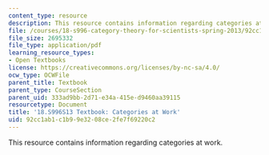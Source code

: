```yaml
---
content_type: resource
description: This resource contains information regarding categories at work.
file: /courses/18-s996-category-theory-for-scientists-spring-2013/92cc1ab1c1b99e3208ce2fe7f69220c2_MIT18_S996S13_chapter5.pdf
file_size: 2695332
file_type: application/pdf
learning_resource_types:
- Open Textbooks
license: https://creativecommons.org/licenses/by-nc-sa/4.0/
ocw_type: OCWFile
parent_title: Textbook
parent_type: CourseSection
parent_uid: 333ad9bb-2d71-e34a-415e-d9460aa39115
resourcetype: Document
title: '18.S996S13 Textbook: Categories at Work'
uid: 92cc1ab1-c1b9-9e32-08ce-2fe7f69220c2
---
```

This resource contains information regarding categories at work.
